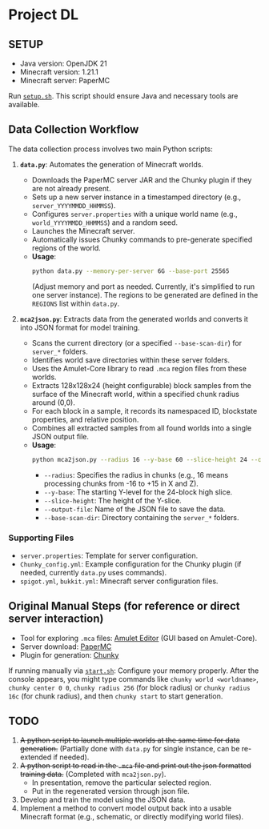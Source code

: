 # Project DL

## SETUP

- Java version: OpenJDK 21
- Minecraft version: 1.21.1
- Minecraft server: PaperMC

Run [`setup.sh`](setup.sh). This script should ensure Java and necessary tools are available.

## Data Collection Workflow

The data collection process involves two main Python scripts:

1.  **`data.py`**: Automates the generation of Minecraft worlds.
    *   Downloads the PaperMC server JAR and the Chunky plugin if they are not already present.
    *   Sets up a new server instance in a timestamped directory (e.g., `server_YYYYMMDD_HHMMSS`).
    *   Configures `server.properties` with a unique world name (e.g., `world_YYYYMMDD_HHMMSS`) and a random seed.
    *   Launches the Minecraft server.
    *   Automatically issues Chunky commands to pre-generate specified regions of the world.
    *   **Usage**:
        ```bash
        python data.py --memory-per-server 6G --base-port 25565
        ```
        (Adjust memory and port as needed. Currently, it's simplified to run one server instance).
        The regions to be generated are defined in the `REGIONS` list within `data.py`.

2.  **`mca2json.py`**: Extracts data from the generated worlds and converts it into JSON format for model training.
    *   Scans the current directory (or a specified `--base-scan-dir`) for `server_*` folders.
    *   Identifies world save directories within these server folders.
    *   Uses the Amulet-Core library to read `.mca` region files from these worlds.
    *   Extracts 128x128x24 (height configurable) block samples from the surface of the Minecraft world, within a specified chunk radius around (0,0).
    *   For each block in a sample, it records its namespaced ID, blockstate properties, and relative position.
    *   Combines all extracted samples from all found worlds into a single JSON output file.
    *   **Usage**:
        ```bash
        python mca2json.py --radius 16 --y-base 60 --slice-height 24 --output-file training_data.json --base-scan-dir .
        ```
        *   `--radius`: Specifies the radius in chunks (e.g., 16 means processing chunks from -16 to +15 in X and Z).
        *   `--y-base`: The starting Y-level for the 24-block high slice.
        *   `--slice-height`: The height of the Y-slice.
        *   `--output-file`: Name of the JSON file to save the data.
        *   `--base-scan-dir`: Directory containing the `server_*` folders.

### Supporting Files

-   `server.properties`: Template for server configuration.
-   `Chunky_config.yml`: Example configuration for the Chunky plugin (if needed, currently `data.py` uses commands).
-   `spigot.yml`, `bukkit.yml`: Minecraft server configuration files.

## Original Manual Steps (for reference or direct server interaction)

- Tool for exploring `.mca` files: [Amulet Editor](https://www.amuletmc.com/) (GUI based on Amulet-Core).
- Server download: [PaperMC](https://api.papermc.io/v2/projects/paper/versions/1.21.1/builds/133/downloads/paper-1.21.1-133.jar)
- Plugin for generation: [Chunky](https://hangarcdn.papermc.io/plugins/pop4959/Chunky/versions/1.4.36/PAPER/Chunky-Bukkit-1.4.36.jar)

If running manually via [`start.sh`](start.sh): Configure your memory properly. After the console appears, you might type commands like `chunky world <worldname>`, `chunky center 0 0`, `chunky radius 256` (for block radius) or `chunky radius 16c` (for chunk radius), and then `chunky start` to start generation.

## TODO
1.  ~~A python script to launch multiple worlds at the same time for data generation.~~ (Partially done with `data.py` for single instance, can be re-extended if needed).
2.  ~~A python script to read in the `.mca` file and print out the json formatted training data.~~ (Completed with `mca2json.py`).
    *   In presentation, remove the particular selected region.
    *   Put in the regenerated version through json file.
3.  Develop and train the model using the JSON data.
4.  Implement a method to convert model output back into a usable Minecraft format (e.g., schematic, or directly modifying world files).